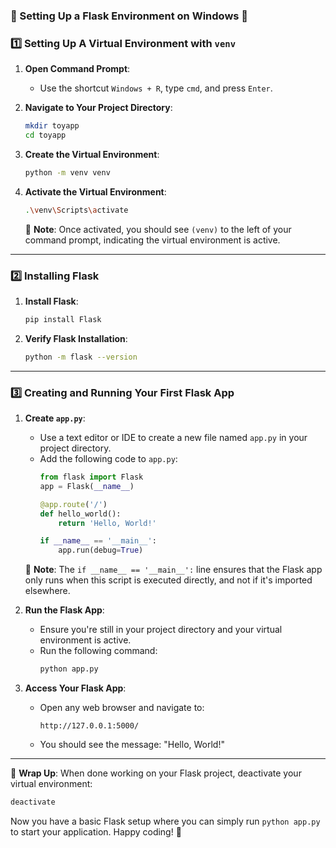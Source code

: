 ### 🌟 Setting Up a Flask Environment on Windows 🌟

### 1️⃣ **Setting Up A Virtual Environment with `venv`**

1. **Open Command Prompt**:
    - Use the shortcut `Windows + R`, type `cmd`, and press `Enter`.

2. **Navigate to Your Project Directory**:
    ```bash
    mkdir toyapp
    cd toyapp
    ```

3. **Create the Virtual Environment**:
    ```bash
    python -m venv venv
    ```

4. **Activate the Virtual Environment**:
    ```bash
    .\venv\Scripts\activate
    ```

   📝 **Note**: Once activated, you should see `(venv)` to the left of your command prompt, indicating the virtual environment is active.

---

### 2️⃣ **Installing Flask**

1. **Install Flask**:
    ```bash
    pip install Flask
    ```

2. **Verify Flask Installation**:
    ```bash
    python -m flask --version
    ```

---

### 3️⃣ **Creating and Running Your First Flask App**

1. **Create `app.py`**:
    - Use a text editor or IDE to create a new file named `app.py` in your project directory.
    - Add the following code to `app.py`:
      ```python
      from flask import Flask
      app = Flask(__name__)

      @app.route('/')
      def hello_world():
          return 'Hello, World!'

      if __name__ == '__main__':
          app.run(debug=True)
      ```

    📝 **Note**: The `if __name__ == '__main__':` line ensures that the Flask app only runs when this script is executed directly, and not if it's imported elsewhere.

2. **Run the Flask App**:
    - Ensure you're still in your project directory and your virtual environment is active.
    - Run the following command:
      ```bash
      python app.py
      ```

3. **Access Your Flask App**:
    - Open any web browser and navigate to:
      ```
      http://127.0.0.1:5000/
      ```
    - You should see the message: "Hello, World!"

---

🌟 **Wrap Up**: When done working on your Flask project, deactivate your virtual environment:
```bash
deactivate
```

Now you have a basic Flask setup where you can simply run `python app.py` to start your application. Happy coding! 🚀